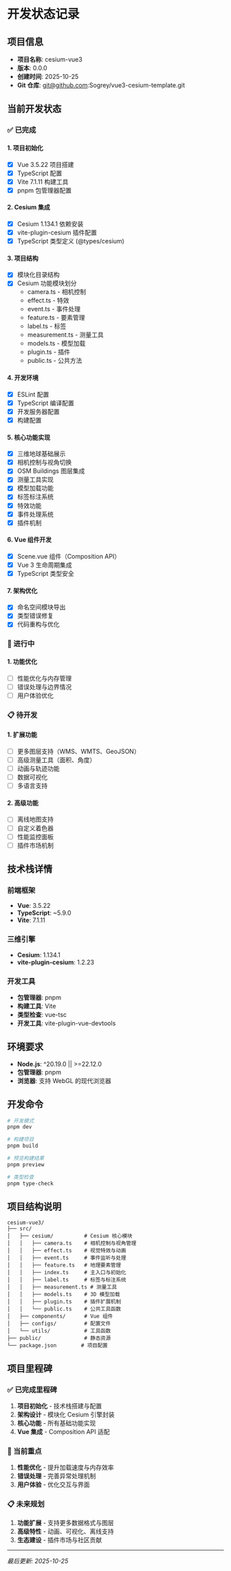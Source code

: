 # 开发状态记录

## 项目信息
- **项目名称**: cesium-vue3
- **版本**: 0.0.0
- **创建时间**: 2025-10-25
- **Git 仓库**: git@github.com:Sogrey/vue3-cesium-template.git

## 当前开发状态

### ✅ 已完成

#### 1. 项目初始化
- [x] Vue 3.5.22 项目搭建
- [x] TypeScript 配置
- [x] Vite 7.1.11 构建工具
- [x] pnpm 包管理器配置

#### 2. Cesium 集成
- [x] Cesium 1.134.1 依赖安装
- [x] vite-plugin-cesium 插件配置
- [x] TypeScript 类型定义 (@types/cesium)

#### 3. 项目结构
- [x] 模块化目录结构
- [x] Cesium 功能模块划分
  - camera.ts - 相机控制
  - effect.ts - 特效
  - event.ts - 事件处理
  - feature.ts - 要素管理
  - label.ts - 标签
  - measurement.ts - 测量工具
  - models.ts - 模型加载
  - plugin.ts - 插件
  - public.ts - 公共方法

#### 4. 开发环境
- [x] ESLint 配置
- [x] TypeScript 编译配置
- [x] 开发服务器配置
- [x] 构建配置

#### 5. 核心功能实现
- [x] 三维地球基础展示
- [x] 相机控制与视角切换
- [x] OSM Buildings 图层集成
- [x] 测量工具实现
- [x] 模型加载功能
- [x] 标签标注系统
- [x] 特效功能
- [x] 事件处理系统
- [x] 插件机制

#### 6. Vue 组件开发
- [x] Scene.vue 组件（Composition API）
- [x] Vue 3 生命周期集成
- [x] TypeScript 类型安全

#### 7. 架构优化
- [x] 命名空间模块导出
- [x] 类型错误修复
- [x] 代码重构与优化

### 🔄 进行中

#### 1. 功能优化
- [ ] 性能优化与内存管理
- [ ] 错误处理与边界情况
- [ ] 用户体验优化

### 📋 待开发

#### 1. 扩展功能
- [ ] 更多图层支持（WMS、WMTS、GeoJSON）
- [ ] 高级测量工具（面积、角度）
- [ ] 动画与轨迹功能
- [ ] 数据可视化
- [ ] 多语言支持

#### 2. 高级功能
- [ ] 离线地图支持
- [ ] 自定义着色器
- [ ] 性能监控面板
- [ ] 插件市场机制

## 技术栈详情

### 前端框架
- **Vue**: 3.5.22
- **TypeScript**: ~5.9.0
- **Vite**: 7.1.11

### 三维引擎
- **Cesium**: 1.134.1
- **vite-plugin-cesium**: 1.2.23

### 开发工具
- **包管理器**: pnpm
- **构建工具**: Vite
- **类型检查**: vue-tsc
- **开发工具**: vite-plugin-vue-devtools

## 环境要求

- **Node.js**: ^20.19.0 || >=22.12.0
- **包管理器**: pnpm
- **浏览器**: 支持 WebGL 的现代浏览器

## 开发命令

```bash
# 开发模式
pnpm dev

# 构建项目
pnpm build

# 预览构建结果
pnpm preview

# 类型检查
pnpm type-check
```

## 项目结构说明

```
cesium-vue3/
├── src/
│   ├── cesium/          # Cesium 核心模块
│   │   ├── camera.ts    # 相机控制与视角管理
│   │   ├── effect.ts    # 视觉特效与动画
│   │   ├── event.ts     # 事件监听与处理
│   │   ├── feature.ts   # 地理要素管理
│   │   ├── index.ts     # 主入口与初始化
│   │   ├── label.ts     # 标签与标注系统
│   │   ├── measurement.ts # 测量工具
│   │   ├── models.ts    # 3D 模型加载
│   │   ├── plugin.ts    # 插件扩展机制
│   │   └── public.ts    # 公共工具函数
│   ├── components/      # Vue 组件
│   ├── configs/         # 配置文件
│   └── utils/           # 工具函数
├── public/              # 静态资源
└── package.json        # 项目配置
```

## 项目里程碑

### ✅ 已完成里程碑
1. **项目初始化** - 技术栈搭建与配置
2. **架构设计** - 模块化 Cesium 引擎封装
3. **核心功能** - 所有基础功能实现
4. **Vue 集成** - Composition API 适配

### 🔄 当前重点
1. **性能优化** - 提升加载速度与内存效率
2. **错误处理** - 完善异常处理机制
3. **用户体验** - 优化交互与界面

### 📋 未来规划
1. **功能扩展** - 支持更多数据格式与图层
2. **高级特性** - 动画、可视化、离线支持
3. **生态建设** - 插件市场与社区贡献

---

*最后更新: 2025-10-25*